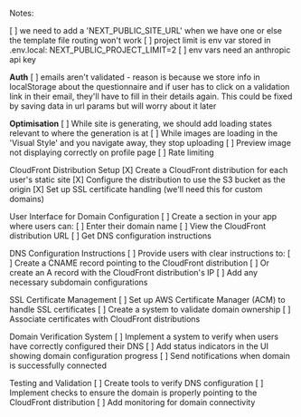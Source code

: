Notes:

[ ] we need to add a 'NEXT_PUBLIC_SITE_URL' when we have one or else the template file routing won't work
[ ] project limit is env var stored in .env.local: NEXT_PUBLIC_PROJECT_LIMIT=2
[ ] env vars need an anthropic api key

**Auth**
[ ] emails aren't validated - reason is because we store info in localStorage about the questionnaire and if user has to click on a validation link in their email, they'll have to fill in their details again. This could be fixed by saving data in url params but will worry about it later

**Optimisation**
[ ] While site is generating, we should add loading states relevant to where the generation is at
[ ] While images are loading in the 'Visual Style' and you navigate away, they stop uploading
[ ] Preview image not displaying correctly on profile page
[ ] Rate limiting

CloudFront Distribution Setup
[X] Create a CloudFront distribution for each user's static site
[X] Configure the distribution to use the S3 bucket as the origin
[X] Set up SSL certificate handling (we'll need this for custom domains)

User Interface for Domain Configuration
[ ] Create a section in your app where users can:
[ ] Enter their domain name
[ ] View the CloudFront distribution URL
[ ] Get DNS configuration instructions

DNS Configuration Instructions
[ ] Provide users with clear instructions to:
[ ] Create a CNAME record pointing to the CloudFront distribution
[ ] Or create an A record with the CloudFront distribution's IP
[ ] Add any necessary subdomain configurations

SSL Certificate Management
[ ] Set up AWS Certificate Manager (ACM) to handle SSL certificates
[ ] Create a system to validate domain ownership
[ ] Associate certificates with CloudFront distributions

Domain Verification System
[ ] Implement a system to verify when users have correctly configured their DNS
[ ] Add status indicators in the UI showing domain configuration progress
[ ] Send notifications when domain is successfully connected

Testing and Validation
[ ] Create tools to verify DNS configuration
[ ] Implement checks to ensure the domain is properly pointing to the CloudFront distribution
[ ] Add monitoring for domain connectivity
